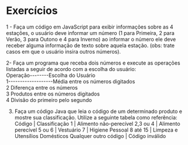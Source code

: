 # Exercícios

1 - Faça um código em JavaScript para exibir informações sobre as 4 estações, o usuário deve informar um número (1 para Primeira, 2 para Verão, 3 para Outono e 4 para Inverno) ao informar o número ele deve receber alguma informação de texto sobre aquela estação. (obs: trate casos em que o usuário insira outros números).

2- Faça um programa que receba dois números e execute as operações listadas a seguir de acordo com a escolha do usuário: 
<br>Operação--------Escolha do Usuário 
<br>1-------------------Média entre os números digitados
<br>2               Diferença entre os números
<br>3               Produtos entre os números digitados
<br>4               Divisão do primeiro pelo segundo

3.	Faça um código Java que leia o código de um determinado produto e mostre sua classificação. Utilize a seguinte tabela como referência:
 Código                     | Classificação
   1                        |   Alimento não-perecível
   2,3 ou 4                 |   Alimento perecível
   5 ou 6                   |   Vestuário
   7                        |   Higiene Pessoal
   8 até 15                 |   Limpeza e Utensílios Domésticos
   Qualquer outro código    | Código inválido
